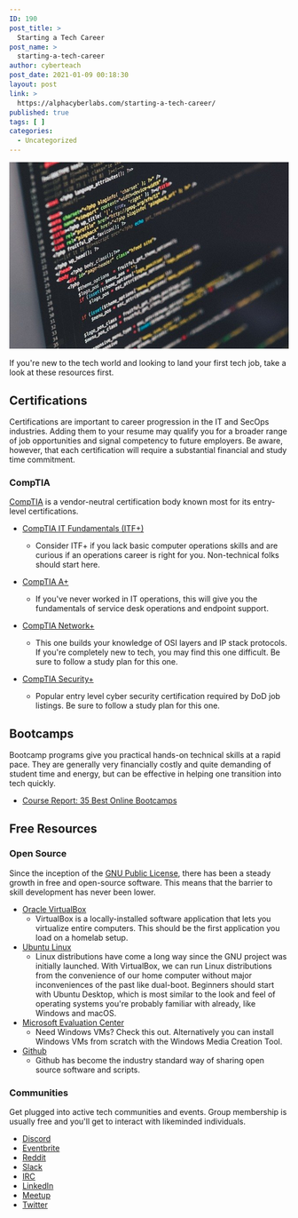 ```yaml
---
ID: 190
post_title: >
  Starting a Tech Career
post_name: >
  starting-a-tech-career
author: cyberteach
post_date: 2021-01-09 00:18:30
layout: post
link: >
  https://alphacyberlabs.com/starting-a-tech-career/
published: true
tags: [ ]
categories:
  - Uncategorized
---
```

![img_01](../../images/code-1839406_640.jpg)

If you're new to the tech world and looking to land your first tech job, take a look at these resources first.

## Certifications

Certifications are important to career progression in the IT and SecOps industries. Adding them to your resume may qualify you for a broader range of job opportunities and signal competency to future employers. Be aware, however, that each certification will require a substantial financial and study time commitment.

### CompTIA

[CompTIA](https://www.comptia.org/home) is a vendor-neutral certification body known most for its entry-level certifications.

- [CompTIA IT Fundamentals (ITF+)](https://www.comptia.org/certifications/it-fundamentals)
  - Consider ITF+ if you lack basic computer operations skills and are curious if an operations career is right for you. Non-technical folks should start here.
  
- [CompTIA A+](https://www.comptia.org/certifications/a)
  - If you've never worked in IT operations, this will give you the fundamentals of service desk operations and endpoint support.
  
- [CompTIA Network+](https://www.comptia.org/certifications/network)
  - This one builds your knowledge of OSI layers and IP stack protocols. If you're completely new to tech, you may find this one difficult. Be sure to follow a study plan for this one.
  
- [CompTIA Security+](https://www.comptia.org/certifications/security)
  - Popular entry level cyber security certification required by DoD job listings. Be sure to follow a study plan for this one.

## Bootcamps

Bootcamp programs give you practical hands-on technical skills at a rapid pace. They are generally very financially costly and quite demanding of student time and energy, but can be effective in helping one transition into tech quickly.

- [Course Report: 35 Best Online Bootcamps](https://www.coursereport.com/best-online-bootcamps)

## Free Resources

### Open Source

Since the inception of the [GNU Public License](https://en.wikipedia.org/wiki/GNU_General_Public_License), there has been a steady growth in free and open-source software. This means that the barrier to skill development has never been lower.

- [Oracle VirtualBox](https://www.virtualbox.org/)
  - VirtualBox is a locally-installed software application that lets you virtualize entire computers. This should be the first application you load on a homelab setup.
- [Ubuntu Linux](https://ubuntu.com/)
  - Linux distributions have come a long way since the GNU project was initially launched. With VirtualBox, we can run Linux distributions from the convenience of our home computer without major inconveniences of the past like dual-boot. Beginners should start with Ubuntu Desktop, which is most similar to the look and feel of operating systems you're probably familiar with already, like Windows and macOS.
- [Microsoft Evaluation Center](https://www.microsoft.com/en-us/evalcenter/)
  - Need Windows VMs? Check this out. Alternatively you can install Windows VMs from scratch with the Windows Media Creation Tool.
- [Github](https://github.com/)
  - Github has become the industry standard way of sharing open source software and scripts.

### Communities

Get plugged into active tech communities and events. Group membership is usually free and you'll get to interact with likeminded individuals.

- [Discord](https://discordapp.com/)
- [Eventbrite](https://www.eventbrite.com/)
- [Reddit](https://www.reddit.com/)
- [Slack](https://slack.com/)
- [IRC](https://hexchat.github.io/index.html)
- [LinkedIn](https://www.linkedin.com/)
- [Meetup](https://www.meetup.com/)
- [Twitter](https://twitter.com/home)

#
